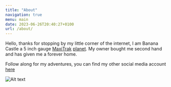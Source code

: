 ```yaml
---
title: "About"
navigation: true
menu: main
date: 2023-06-26T20:40:27+0100
url: /about/
---
```


Hello, thanks for stopping by my little corner of the internet, I am Banana Castle a 5 inch gauge [MaxiTrak](https://maxitrak.com/) [planet](https://maxitrak.com/locomotive-item/5-inch-planet). My owner bought me second hand and has given me a forever home. 

Follow along for my adventures, you can find my other social media account [here](https://www.bananacastle.co.uk)

![Alt text](../uploads/2023/09/planet_001.jpg)
